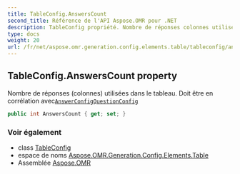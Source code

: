 ```yaml
---
title: TableConfig.AnswersCount
second_title: Référence de l'API Aspose.OMR pour .NET
description: TableConfig propriété. Nombre de réponses colonnes utilisées dans le tableau. Doit être en corrélation avecAnswerConfigQuestionConfig
type: docs
weight: 20
url: /fr/net/aspose.omr.generation.config.elements.table/tableconfig/answerscount/
---
```

## TableConfig.AnswersCount property

Nombre de réponses (colonnes) utilisées dans le tableau. Doit être en corrélation avec[`AnswerConfig`](../../../aspose.omr.generation.config.elements.parents/answerconfig/)[`QuestionConfig`](../../questionconfig/)

```csharp
public int AnswersCount { get; set; }
```

### Voir également

* class [TableConfig](../)
* espace de noms [Aspose.OMR.Generation.Config.Elements.Table](../../tableconfig/)
* Assemblée [Aspose.OMR](../../../)


